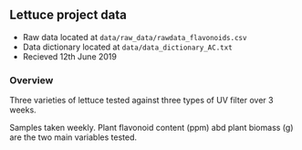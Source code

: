 ## **Lettuce project data**

- Raw data located at `data/raw_data/rawdata_flavonoids.csv`
- Data dictionary located at `data/data_dictionary_AC.txt`
- Recieved 12th June 2019

### Overview
Three varieties of lettuce tested against three types of UV filter over 3 weeks.

Samples taken weekly. Plant flavonoid content (ppm) abd plant biomass (g) are the two main variables tested.